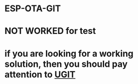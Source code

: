 # ESP-OTA-GIT
# NOT WORKED for test
# if you are looking for a working solution, then you should pay attention to [UGIT](https://github.com/turfptax/ugit)
